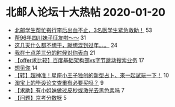 # 北邮人论坛十大热帖 2020-01-20

- [北邮学生帮忙搬行李后出血不止，3名医学生紧急救助！](https://bbs.byr.cn/article/Talking/6179778) 53
- [帮96年四川妹子征友啦～～](https://bbs.byr.cn/article/Friends/1950740) 31
- [这几天什么都不想干，就想混到过年。。。](https://bbs.byr.cn/article/WorkLife/1139447) 24
- [我在十点差三分的时候对你表白](https://bbs.byr.cn/article/Feeling/3137114) 21
- [【offer求比较】百度基础架构部vs字节跳动搜索业务](https://bbs.byr.cn/article/Job/2076366) 17
- [想见你](https://bbs.byr.cn/article/Picture/3254350) 14
- [【转】超神准！星座小王子独创的新型占卜、來一起試玩一下！](https://bbs.byr.cn/article/Constellations/326533) 10
- [淘宝上的毕设论文查重有必要买吗？](https://bbs.byr.cn/article/Paper/36646) 9
- [【求助】有小姐妹做过皮秒或激光去黑色素吗](https://bbs.byr.cn/article/Beauty/330390) 7
- [【问题】京考分数呀](https://bbs.byr.cn/article/CivilServant/43563) 5


